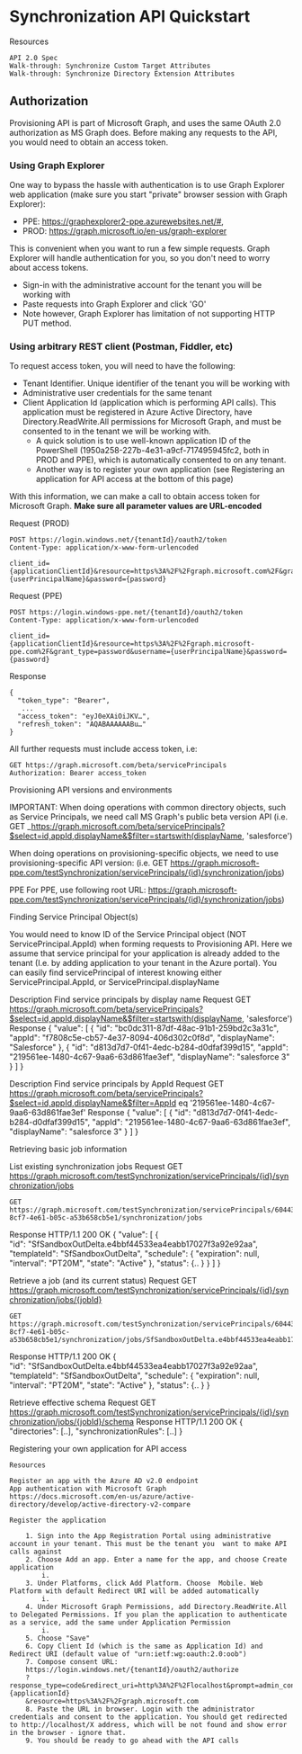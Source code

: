 # Synchronization API Quickstart

Resources

	API 2.0 Spec
	Walk-through: Synchronize Custom Target Attributes
	Walk-through: Synchronize Directory Extension Attributes

## Authorization

Provisioning API is part of Microsoft Graph, and uses the same OAuth 2.0 authorization as MS Graph does. Before making any requests to the API, you would need to obtain an access token.

### Using Graph Explorer

One way to bypass the hassle with authentication is to use Graph Explorer web application (make sure you start "private" browser session with Graph Explorer):

- PPE: https://graphexplorer2-ppe.azurewebsites.net/#, 
- PROD: https://graph.microsoft.io/en-us/graph-explorer
	 
This is convenient when you want to run a few simple requests. Graph Explorer will handle authentication for you, so you don't need to worry about access tokens. 

- Sign-in with the administrative account for the tenant you will be working with
- Paste requests into Graph Explorer and click 'GO'
- Note however, Graph Explorer has limitation of not supporting HTTP PUT method.

### Using arbitrary REST client (Postman, Fiddler, etc)

To request access token, you will need to have the following:
- Tenant Identifier. Unique identifier of the tenant you will be working with
- Administrative user credentials for the same tenant
- Client Application Id (application which is performing  API calls). This application must be registered in Azure Active Directory, have Directory.ReadWrite.All permissions for Microsoft Graph, and must be consented to in the tenant we will be working with. 
	- A quick solution is to use well-known application ID of the PowerShell (1950a258-227b-4e31-a9cf-717495945fc2, both in PROD and PPE), which is automatically consented to on any tenant.
	- Another way is to register your own application (see Registering an application for API access at the bottom of this page)
		
With this information, we can make a call to obtain access token for Microsoft Graph. **Make sure all parameter values are URL-encoded** 

Request (PROD)

	POST https://login.windows.net/{tenantId}/oauth2/token 
    Content-Type: application/x-www-form-urlencoded
    
	client_id={applicationClientId}&resource=https%3A%2F%2Fgraph.microsoft.com%2F&grant_type=password&username={userPrincipalName}&password={password} 
    
Request (PPE)
	
    POST https://login.windows-ppe.net/{tenantId}/oauth2/token
	Content-Type: application/x-www-form-urlencoded
	
    client_id={applicationClientId}&resource=https%3A%2F%2Fgraph.microsoft-ppe.com%2F&grant_type=password&username={userPrincipalName}&password={password} 
    
Response	
	
    {
	  "token_type": "Bearer",
	   ...
	  "access_token": "eyJ0eXAiOiJKV…",
	  "refresh_token": "AQABAAAAAABu…"
	}
	

All further requests must include access token, i.e:

	GET https://graph.microsoft.com/beta/servicePrincipals
	Authorization: Bearer access_token


Provisioning API versions and environments

IMPORTANT: 
When doing operations with common directory objects, such as Service Principals, we need call MS Graph's public beta version API
(i.e. GET _https://graph.microsoft.com/beta/servicePrincipals?$select=id,appId,displayName&$filter=startswith(displayName, 'salesforce')

When doing operations on provisioning-specific objects,  we need to use provisioning-specific API version:
(i.e. GET https://graph.microsoft-ppe.com/testSynchronization/servicePrincipals/{id}/synchronization/jobs)

PPE
For PPE, use following root URL:  https://graph.microsoft-ppe.com/testSynchronization/servicePrincipals/{id}/synchronization/jobs)


Finding Service Principal Object(s)

You would need to know ID of the Service Principal object (NOT ServicePrincipal.AppId) when forming requests to Provisioning API.  Here we assume that service principal for your application is already added to the tenant (I.e. by adding application to your tenant in the Azure portal). You can easily find servicePrincipal of interest knowing either ServicePrincipal.AppId, or ServicePrincipal.displayName

Description	Find service principals by display name
Request	GET https://graph.microsoft.com/beta/servicePrincipals?$select=id,appId,displayName&$filter=startswith(displayName, 'salesforce')
Response	{
	     "value": [
	        {
	            "id": "bc0dc311-87df-48ac-91b1-259bd2c3a31c",
	            "appId": "f7808c5e-cb57-4e37-8094-406d302c0f8d",
	            "displayName": "Salesforce"
	        },
	        {
	            "id": "d813d7d7-0f41-4edc-b284-d0dfaf399d15",
	            "appId": "219561ee-1480-4c67-9aa6-63d861fae3ef",
	            "displayName": "salesforce 3"
	        }
	    ]
	 }

Description	Find service principals by AppId
Request	GET https://graph.microsoft.com/beta/servicePrincipals?$select=id,appId,displayName&$filter=AppId eq '219561ee-1480-4c67-9aa6-63d861fae3ef'
Response	{
	    "value": [
	        {
	            "id": "d813d7d7-0f41-4edc-b284-d0dfaf399d15",
	            "appId": "219561ee-1480-4c67-9aa6-63d861fae3ef",
	            "displayName": "salesforce 3"
	        }
	    ]
	}


Retrieving basic job information

List existing synchronization jobs
Request	GET https://graph.microsoft.com/testSynchronization/servicePrincipals/{id}/synchronization/jobs
	
	GET https://graph.microsoft.com/testSynchronization/servicePrincipals/60443998-8cf7-4e61-b05c-a53b658cb5e1/synchronization/jobs
Response	HTTP/1.1 200 OK
	{
	    "value": [
	        {           
	              "id": "SfSandboxOutDelta.e4bbf44533ea4eabb17027f3a92e92aa",
	            "templateId": "SfSandboxOutDelta",
	            "schedule": {
	                "expiration": null,
	                "interval": "PT20M",
	                "state": "Active"
	            },
	            "status": {.. }
	        }
	    ]
	}

Retrieve a job (and its current status)
Request	GET https://graph.microsoft.com/testSynchronization/servicePrincipals/{id}/synchronization/jobs/{jobId}
	
	GET https://graph.microsoft.com/testSynchronization/servicePrincipals/60443998-8cf7-4e61-b05c-a53b658cb5e1/synchronization/jobs/SfSandboxOutDelta.e4bbf44533ea4eabb17027f3a92e92aa
Response	HTTP/1.1 200 OK
	        {            
	            "id": "SfSandboxOutDelta.e4bbf44533ea4eabb17027f3a92e92aa",
	            "templateId": "SfSandboxOutDelta",
	            "schedule": {
	                "expiration": null,
	                "interval": "PT20M",
	                "state": "Active"
	            },
	            "status": {.. }
	        }
	


Retrieve effective schema
Request	GET https://graph.microsoft.com/testSynchronization/servicePrincipals/{id}/synchronization/jobs/{jobId}/schema
Response	HTTP/1.1 200 OK
	{
	    "directories": [..],
	    "synchronizationRules": [..]
	}



Registering your own application for API access

	Resources
	
	Register an app with the Azure AD v2.0 endpoint
	App authentication with Microsoft Graph
	https://docs.microsoft.com/en-us/azure/active-directory/develop/active-directory-v2-compare
	
	Register the application
	
		1. Sign into the App Registration Portal using administrative account in your tenant. This must be the tenant you  want to make API calls against
		2. Choose Add an app. Enter a name for the app, and choose Create application
			i. 
		3. Under Platforms, click Add Platform. Choose  Mobile. Web Platform with default Redirect URI will be added automatically
			i. 
		4. Under Microsoft Graph Permissions, add Directory.ReadWrite.All to Delegated Permissions. If you plan the application to authenticate as a service, add the same under Application Permission
			i. 
		5. Choose "Save"
		6. Copy Client Id (which is the same as Application Id) and Redirect URI (default value of "urn:ietf:wg:oauth:2.0:oob")
		7. Compose consent URL:
		https://login.windows.net/{tenantId}/oauth2/authorize
		?response_type=code&redirect_uri=http%3A%2F%2Flocalhost&prompt=admin_consent&client_id={applicationId}
		&resource=https%3A%2F%2Fgraph.microsoft.com
		8. Paste the URL in browser. Login with the administrator credentials and consent to the application. You should get redirected to http://localhost/X address, which will be not found and show error in the browser - ignore that. 
		9. You should be ready to go ahead with the API calls
	

